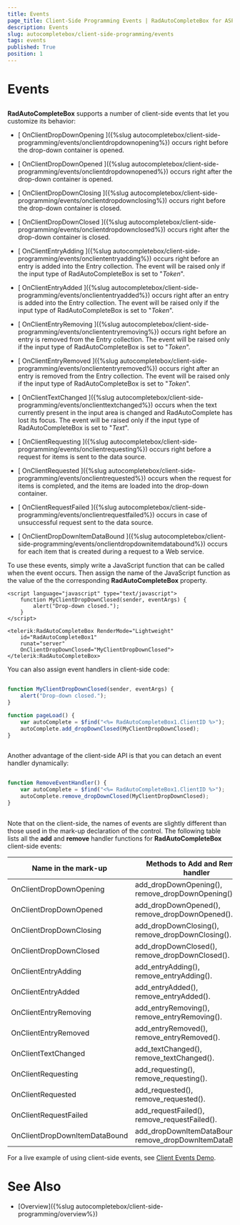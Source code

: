 ```yaml
---
title: Events
page_title: Client-Side Programming Events | RadAutoCompleteBox for ASP.NET AJAX Documentation
description: Events
slug: autocompletebox/client-side-programming/events
tags: events
published: True
position: 1
---
```


# Events

## 

**RadAutoCompleteBox** supports a number of client-side events that let you customize its behavior:

* [ OnClientDropDownOpening ]({%slug autocompletebox/client-side-programming/events/onclientdropdownopening%}) occurs right before the drop-down container is opened.

* [ OnClientDropDownOpened ]({%slug autocompletebox/client-side-programming/events/onclientdropdownopened%}) occurs right after the drop-down container is opened.

* [ OnClientDropDownClosing ]({%slug autocompletebox/client-side-programming/events/onclientdropdownclosing%}) occurs right before the drop-down container is closed.

* [ OnClientDropDownClosed ]({%slug autocompletebox/client-side-programming/events/onclientdropdownclosed%}) occurs right after the drop-down container is closed.

* [ OnClientEntryAdding ]({%slug autocompletebox/client-side-programming/events/oncliententryadding%}) occurs right before an entry is added into the Entry collection. The event will be raised only if the input type of RadAutoCompleteBox is set to "*Token*".

* [ OnClientEntryAdded ]({%slug autocompletebox/client-side-programming/events/oncliententryadded%}) occurs right after an entry is added into the Entry collection. The event will be raised only if the input type of RadAutoCompleteBox is set to "*Token*".

* [ OnClientEntryRemoving ]({%slug autocompletebox/client-side-programming/events/oncliententryremoving%}) occurs right before an entry is removed from the Entry collection. The event will be raised only if the input type of RadAutoCompleteBox is set to "*Token*".

* [ OnClientEntryRemoved ]({%slug autocompletebox/client-side-programming/events/oncliententryremoved%}) occurs right after an entry is removed from the Entry collection. The event will be raised only if the input type of RadAutoCompleteBox is set to "*Token*".

* [ OnClientTextChanged ]({%slug autocompletebox/client-side-programming/events/onclienttextchanged%}) occurs when the text currently present in the input area is changed and RadAutoComplete has lost its focus. The event will be raised only if the input type of RadAutoCompleteBox is set to "*Text*".

* [ OnClientRequesting ]({%slug autocompletebox/client-side-programming/events/onclientrequesting%}) occurs right before a request for items is sent to the data source.

* [ OnClientRequested ]({%slug autocompletebox/client-side-programming/events/onclientrequested%}) occurs when the request for items is completed, and the items are loaded into the drop-down container.

* [ OnClientRequestFailed ]({%slug autocompletebox/client-side-programming/events/onclientrequestfailed%}) occurs in case of unsuccessful request sent to the data source.

* [ OnClientDropDownItemDataBound ]({%slug autocompletebox/client-side-programming/events/onclientdropdownitemdatabound%}) occurs for each item that is created during a request to a Web service.

To use these events, simply write a JavaScript function that can be called when the event occurs. Then assign the name of the JavaScript function as the value of the the corresponding **RadAutoCompleteBox** property.

````ASPNET
<script language="javascript" type="text/javascript">
	function MyClientDropDownClosed(sender, eventArgs) {
		alert("Drop-down closed.");
	}
</script>

<telerik:RadAutoCompleteBox RenderMode="Lightweight" 
	id="RadAutoCompleteBox1" 
	runat="server" 
	OnClientDropDownClosed="MyClientDropDownClosed">
</telerik:RadAutoCompleteBox>
````



You can also assign event handlers in client-side code:

````JavaScript
	
function MyClientDropDownClosed(sender, eventArgs) {
	alert("Drop-down closed.");
}

function pageLoad() {
	var autoComplete = $find("<%= RadAutoCompleteBox1.ClientID %>");
	autoComplete.add_dropDownClosed(MyClientDropDownClosed);
}
	
````


Another advantage of the client-side API is that you can detach an event handler dynamically:

````JavaScript
	
function RemoveEventHandler() {
	var autoComplete = $find("<%= RadAutoCompleteBox1.ClientID %>");
	autoComplete.remove_dropDownClosed(MyClientDropDownClosed);
}
	
````


Note that on the client-side, the names of events are slightly different than those used in the mark-up declaration of the control. The following table lists all the **add** and **remove** handler functions for **RadAutoCompleteBox** client-side events:


| Name in the mark-up | Methods to Add and Remove handler |
| ------ | ------ |
|OnClientDropDownOpening|add_dropDownOpening(), remove_dropDownOpening().||
|OnClientDropDownOpened|add_dropDownOpened(), remove_dropDownOpened().||
|OnClientDropDownClosing|add_dropDownClosing(), remove_dropDownClosing().||
|OnClientDropDownClosed|add_dropDownClosed(), remove_dropDownClosed().||
|OnClientEntryAdding|add_entryAdding(), remove_entryAdding().||
|OnClientEntryAdded|add_entryAdded(), remove_entryAdded().||
|OnClientEntryRemoving|add_entryRemoving(), remove_entryRemoving().||
|OnClientEntryRemoved|add_entryRemoved(), remove_entryRemoved().||
|OnClientTextChanged|add_textChanged(), remove_textChanged().||
|OnClientRequesting|add_requesting(), remove_requesting().||
|OnClientRequested|add_requested(), remove_requested().||
|OnClientRequestFailed|add_requestFailed(), remove_requestFailed().||
|OnClientDropDownItemDataBound|add_dropDownItemDataBound(), remove_dropDownItemDataBound().||


For a live example of using client-side events, see [Client Events Demo](http://demos.telerik.com/aspnet-ajax/autocompletebox/examples/programming/clientevents/defaultcs.aspx).

# See Also

 * [Overview]({%slug autocompletebox/client-side-programming/overview%})
